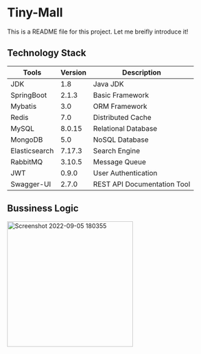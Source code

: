 # Tiny-Mall
This is a README file for this project. Let me breifly introduce it!
## Technology Stack
Tools | Version |Description
---- | ---- |---- |
JDK | 1.8 | Java JDK
SpringBoot | 2.1.3 | Basic Framework
Mybatis | 3.0 | ORM Framework
Redis | 7.0 | Distributed Cache
MySQL | 8.0.15 | Relational Database
MongoDB | 5.0 | NoSQL Database
Elasticsearch | 7.17.3 | Search Engine
RabbitMQ | 3.10.5 | Message Queue
JWT | 0.9.0 | User Authentication
Swagger-UI | 2.7.0 | REST API Documentation Tool

## Bussiness Logic
<img width="293" alt="Screenshot 2022-09-05 180355" src="https://user-images.githubusercontent.com/106792458/188516134-44fc1ed9-93f4-4984-a6d8-28a26d2ed306.png">
